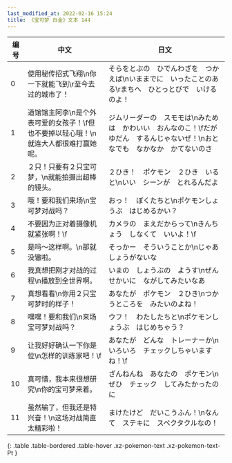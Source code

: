 ```yaml
---
last_modified_at: 2022-02-16 15:24
title: 《宝可梦 白金》文本 144
---
```

| 编号 | 中文 | 日文 |
| ---- | ---- | ---- |
| 0 | 使用秘传招式飞翔\n你一下就能飞到\r至今去过的城市了！ | そらをとぶの　ひでんわざを　つかえば\nいままでに　いったことのある\rまちへ　ひとっとびで　いけるのよ！ |
| 1 | 道馆馆主阿李\n是个外表可爱的女孩子！\f但也不要掉以轻心哦！\n就连大人都很难打赢她呢。 | ジムリーダーの　スモモは\nみためは　かわいい　おんなのこ！\fだが　ゆだん　するんじゃないぜ！\nおとなでも　なかなか　かてないのさ |
| 2 | ２只！只要有２只宝可梦，\n就能拍摄出超棒的镜头。 | ２ひき！　ポケモン　２ひき　いると\nいい　シーンが　とれるんだよ |
| 3 | 哦！要和我们来场\n宝可梦对战吗？ | おっ！　ぼくたちと\nポケモンしょうぶ　はじめるかい？ |
| 4 | 不要因为正对着摄像机就紧张啊！\f | カメラの　まえだからって\nきんちょう　しなくて　いいよ！\f |
| 5 | 是吗～这样啊。\n那就没辙啦。 | そっかー　そういうことか\nじゃあ　しょうがないな |
| 6 | 我真想把刚才对战的过程\n播放到全世界啊。 | いまの　しょうぶの　ようす\nぜんせかいに　ながしてみたいなあ |
| 7 | 真想看看\n你用２只宝可梦时的样子！ | あなたが　ポケモン　２ひき\nつかうところを　みたいのよね！ |
| 8 | 嘿嘿！要和我们\n来场宝可梦对战吗？ | ウフ！　わたしたちと\nポケモンしょうぶ　はじめちゃう？ |
| 9 | 让我好好确认一下你是位\n怎样的训练家吧！\f | あなたが　どんな　トレーナーか\nいろいろ　チェックしちゃいますね！\f |
| 10 | 真可惜，我本来很想研究\n你的宝可梦来着。 | ざんねんね　あなたの　ポケモン\nぜひ　チェック　してみたかったのに |
| 11 | 虽然输了，但我还是特兴奋！\n这场对战简直太精彩啦！ | まけたけど　だいこうふん！\nなんて　ステキに　スペクタクルなの！ |
{: .table .table-bordered .table-hover .xz-pokemon-text .xz-pokemon-text-Pt }